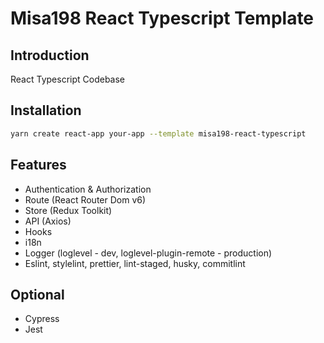 # Misa198 React Typescript Template

## Introduction

React Typescript Codebase

## Installation

```bash
yarn create react-app your-app --template misa198-react-typescript
```

## Features

- Authentication & Authorization
- Route (React Router Dom v6)
- Store (Redux Toolkit)
- API (Axios)
- Hooks
- i18n
- Logger (loglevel - dev, loglevel-plugin-remote - production)
- Eslint, stylelint, prettier, lint-staged, husky, commitlint

## Optional

- Cypress
- Jest
